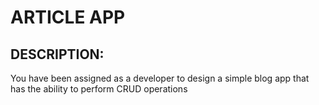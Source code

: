 # ARTICLE APP

## DESCRIPTION:
You have been assigned as a developer to design a simple blog app that
has the ability to perform CRUD operations